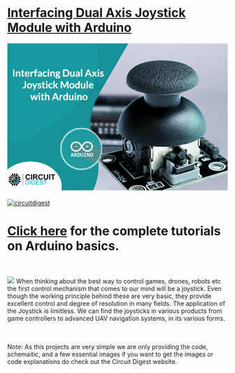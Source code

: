 # [Interfacing Dual Axis Joystick Module with Arduino](https://circuitdigest.com/microcontroller-projects/)

<img src="https://github.com/Circuit-Digest/Basic-Arduino-Tutorials-for-Beginners-/blob/bd738daad077095d93f95389160df45356861d5c/Interfacing%20Dual%20Axis%20Joystick%20Module%20with%20Arduino/title%20image.png" width="" alt="alt_text" title="image_tooltip">


<br>

<br>
<a href="https://circuitdigest.com/tags/arduino"><img src="https://img.shields.io/static/v1?label=&labelColor=505050&message=Arduino Basic Tutorials Circuit Digest&color=%230076D6&style=social&logo=google-chrome&logoColor=%230076D6" alt="circuitdigest"/></a>
<br>

[<h1>Click here](https://circuitdigest.com/tags/arduino) for the complete tutorials on Arduino basics.</h1>
<br>
<br>
<img src="https://github.com/Circuit-Digest/Basic-Arduino-Tutorials-for-Beginners-/blob/bd738daad077095d93f95389160df45356861d5c/Interfacing%20Dual%20Axis%20Joystick%20Module%20with%20Arduino/joystick%20pivot.gif" width="" height="" />
When thinking about the best way to control games, drones, robots etc the first control mechanism that comes to our mind will be a joystick. Even though the working principle behind these are very basic, they provide excellent control and degree of resolution in many fields. The application of the Joystick is limitless. We can find the joysticks in various products from game controllers to advanced UAV navigation systems, in its various forms.

<br>
<br>
Note: As this projects are very simple we are only providing the code, schemaitic, and a few essential images if you want to get the images or code explanations do check out the Circuit Digest website.
<br>
<br>
